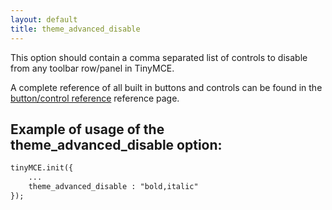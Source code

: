 ```yaml
---
layout: default
title: theme_advanced_disable
---
```


This option should contain a comma separated list of controls to disable from any toolbar row/panel in TinyMCE.

A complete reference of all built in buttons and controls can be found in the [button/control reference](/wiki.php/TinyMCE3x:Buttons/controls) reference page.

## Example of usage of the theme_advanced_disable option:

```html
tinyMCE.init({
	...
	theme_advanced_disable : "bold,italic"
});
```